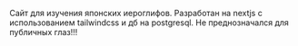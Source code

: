 Сайт для изучения японских иероглифов. 
Разработан на nextjs с использованием tailwindcss и дб на postgresql.
Не преднозначался для публичных глаз!!!
